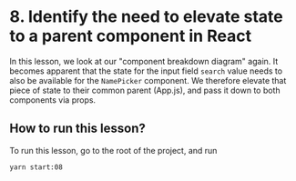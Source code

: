 # 8. Identify the need to elevate state to a parent component in React

In this lesson, we look at our "component breakdown diagram" again. It becomes apparent that the state for the input field `search` value needs to also be available for the `NamePicker` component. We therefore elevate that piece of state to their common parent (App.js), and pass it down to both components via props.

## How to run this lesson?

To run this lesson, go to the root of the project, and run

`yarn start:08`
